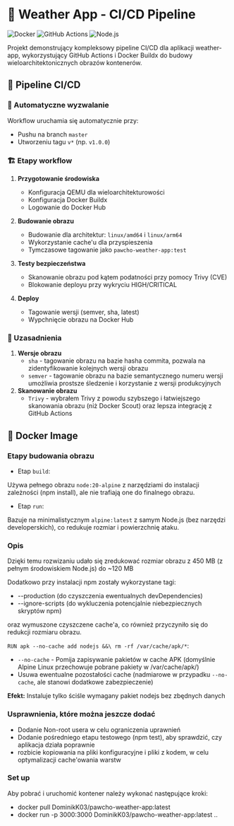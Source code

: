 # 🚀 Weather App - CI/CD Pipeline

![Docker](https://img.shields.io/badge/Docker-2CA5E0?style=for-the-badge&logo=docker&logoColor=white)
![GitHub Actions](https://img.shields.io/badge/GitHub_Actions-2088FF?style=for-the-badge&logo=github-actions&logoColor=white)
![Node.js](https://img.shields.io/badge/Node.js-339933?style=for-the-badge&logo=nodedotjs&logoColor=white)

Projekt demonstrujący kompleksowy pipeline CI/CD dla aplikacji weather-app, wykorzystujący GitHub Actions i Docker Buildx do budowy wieloarchitektonicznych obrazów kontenerów.




## 🔧 Pipeline CI/CD

### 🔄 Automatyczne wyzwalanie

Workflow uruchamia się automatycznie przy:
- Pushu na branch `master`
- Utworzeniu tagu `v*` (np. `v1.0.0`)

### 🏗 Etapy workflow

1. **Przygotowanie środowiska**
    - Konfiguracja QEMU dla wieloarchitekturowości
    - Konfiguracja Docker Buildx
    - Logowanie do Docker Hub

2. **Budowanie obrazu**
    - Budowanie dla architektur: `linux/amd64` i `linux/arm64`
    - Wykorzystanie cache'u dla przyspieszenia
    - Tymczasowe tagowanie jako `pawcho-weather-app:test`

3. **Testy bezpieczeństwa**
    - Skanowanie obrazu pod kątem podatności przy pomocy Trivy (CVE)
    - Blokowanie deployu przy wykryciu HIGH/CRITICAL

4. **Deploy**
    - Tagowanie wersji (semver, sha, latest)
    - Wypchnięcie obrazu na Docker Hub

### 📝 Uzasadnienia
1. **Wersje obrazu**
    - `sha` - tagowanie obrazu na bazie hasha commita, pozwala na zidentyfikowanie kolejnych wersji obrazu
    - `semver` - tagowanie obrazu na bazie semantycznego numeru wersji umożliwia prostsze śledzenie i korzystanie z wersji produkcyjnych
2. **Skanowanie obrazu**
    - `Trivy` - wybrałem Trivy z powodu szybszego i łatwiejszego skanowania obrazu (niż Docker Scout) oraz lepsza integrację z GitHub Actions

## 🐋 Docker Image

### Etapy budowania obrazu

- Etap `build`: 

Używa pełnego obrazu `node:20-alpine` z narzędziami do instalacji zależności (npm install), ale nie trafiają one do finalnego obrazu.
- Etap `run`:

Bazuje na minimalistycznym `alpine:latest` z samym Node.js (bez narzędzi developerskich), co redukuje rozmiar i powierzchnię ataku.

### Opis

Dzięki temu rozwizaniu udało się zredukować rozmiar obrazu z 450 MB (z pełnym środowiskiem Node.js) do ~120 MB 

Dodatkowo przy instalacji npm zostały wykorzystane tagi: 
   - --production (do czyszczenia ewentualnych devDependencies) 
   - --ignore-scripts (do wykluczenia potencjalnie niebezpiecznych skryptów npm)

oraz wymuszone czyszczene cache'a, co również przyczyniło się do redukcji rozmiaru obrazu.

`RUN apk --no-cache add nodejs &&\
    rm -rf /var/cache/apk/*`:
- `--no-cache` - Pomija zapisywanie pakietów w cache APK (domyślnie Alpine Linux przechowuje pobrane pakiety w /var/cache/apk/)
- Usuwa ewentualne pozostałości cache (nadmiarowe w przypadku `--no-cache`, ale stanowi dodatkowe zabezpieczenie)

**Efekt:** Instaluje tylko ściśle wymagany pakiet nodejs bez zbędnych danych  

### Usprawnienia, które można jeszcze dodać

- Dodanie Non-root usera w celu ograniczenia uprawnień
- Dodanie pośredniego etapu testowego (npm test), aby sprawdzić, czy aplikacja działa poprawnie
- rozbicie kopiowania na pliki konfiguracyjne i pliki z kodem, w celu optymalizacji cache'owania warstw

### Set up
Aby pobrać i uruchomić kontener należy wykonać następujące kroki:

- docker pull DominikK03/pawcho-weather-app:latest
- docker run -p 3000:3000 DominikK03/pawcho-weather-app:latest
..